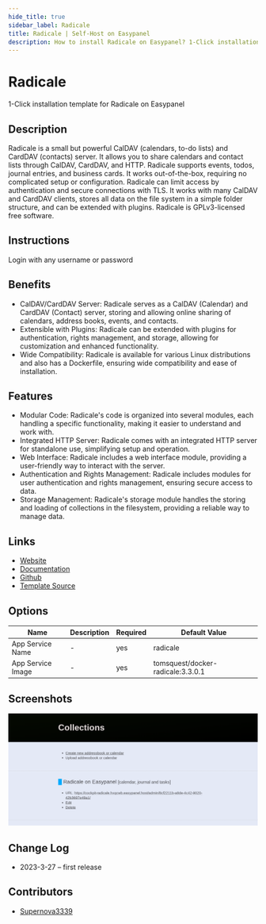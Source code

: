```yaml
---
hide_title: true
sidebar_label: Radicale
title: Radicale | Self-Host on Easypanel
description: How to install Radicale on Easypanel? 1-Click installation template for Radicale on Easypanel
---
```


<!-- generated -->

# Radicale

1-Click installation template for Radicale on Easypanel

## Description

Radicale is a small but powerful CalDAV (calendars, to-do lists) and CardDAV (contacts) server. It allows you to share calendars and contact lists through CalDAV, CardDAV, and HTTP. Radicale supports events, todos, journal entries, and business cards. It works out-of-the-box, requiring no complicated setup or configuration. Radicale can limit access by authentication and secure connections with TLS. It works with many CalDAV and CardDAV clients, stores all data on the file system in a simple folder structure, and can be extended with plugins. Radicale is GPLv3-licensed free software.

## Instructions

Login with any username or password

## Benefits

- CalDAV/CardDAV Server: Radicale serves as a CalDAV (Calendar) and CardDAV (Contact) server, storing and allowing online sharing of calendars, address books, events, and contacts.
- Extensible with Plugins: Radicale can be extended with plugins for authentication, rights management, and storage, allowing for customization and enhanced functionality.
- Wide Compatibility: Radicale is available for various Linux distributions and also has a Dockerfile, ensuring wide compatibility and ease of installation.

## Features

- Modular Code: Radicale's code is organized into several modules, each handling a specific functionality, making it easier to understand and work with.
- Integrated HTTP Server: Radicale comes with an integrated HTTP server for standalone use, simplifying setup and operation.
- Web Interface: Radicale includes a web interface module, providing a user-friendly way to interact with the server.
- Authentication and Rights Management: Radicale includes modules for user authentication and rights management, ensuring secure access to data.
- Storage Management: Radicale's storage module handles the storing and loading of collections in the filesystem, providing a reliable way to manage data.

## Links

- [Website](https://radicale.org/)
- [Documentation](https://radicale.org/v3.html)
- [Github](https://github.com/Kozea/Radicale)
- [Template Source](https://github.com/easypanel-io/templates/tree/main/templates/radicale)

## Options

Name | Description | Required | Default Value
-|-|-|-
App Service Name | - | yes | radicale
App Service Image | - | yes | tomsquest/docker-radicale:3.3.0.1

## Screenshots

![Radicale Screenshot](./assets/screenshot.png)

## Change Log

- 2023-3-27 – first release

## Contributors

- [Supernova3339](https://github.com/Supernova3339)
